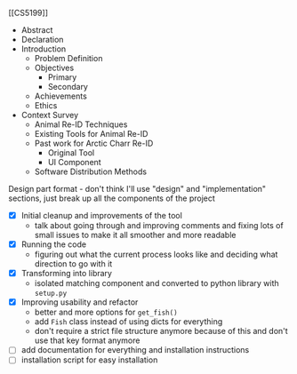 [[CS5199]]

- Abstract
- Declaration
- Introduction
	- Problem Definition
	- Objectives
		- Primary
		- Secondary
	- Achievements
	- Ethics
- Context Survey
	- Animal Re-ID Techniques
	- Existing Tools for Animal Re-ID
	- Past work for Arctic Charr Re-ID
		- Original Tool
		- UI Component
	- Software Distribution Methods

Design part format - don't think I'll use "design" and "implementation" sections, just break up all the components of the project
- [x] Initial cleanup and improvements of the tool
	- talk about going through and improving comments and fixing lots of small issues to make it all smoother and more readable
- [x] Running the code
	- figuring out what the current process looks like and deciding what direction to go with it
- [x] Transforming into library
	- isolated matching component and converted to python library with `setup.py`
- [x] Improving usability and refactor
	- better and more options for `get_fish()`
	- add `Fish` class instead of using dicts for everything
	- don't require a strict file structure anymore because of this and don't use that key format anymore
- [ ] add documentation for everything and installation instructions
- [ ] installation script for easy installation